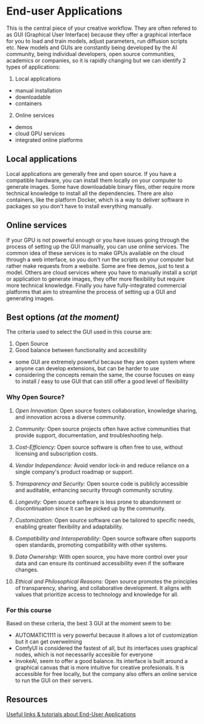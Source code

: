# End-user Applications

This is the central piece of your creative workflow. They are often refered to as GUI (Graphical User Interface) because they offer a graphical interface for you to load and train models, adjust parameters, run diffusion scripts etc. New models and GUIs are constantly being developed by the AI community, being individual developers, open source communities, academics or companies, so it is rapidly changing but we can identify 2 types of applications:

1. Local applications
  - manual installation
  - downloadable
  - containers
2. Online services
  - demos
  - cloud GPU services
  - integrated online platforms

## Local applications

Local applications are generally free and open source. If you have a compatible hardware, you can install them locally on your computer to generate images. Some have downloadable binary files, other require more technical knowledge to install all the dependencies. There are also containers, like the platform Docker, which is a way to deliver software in packages so you don't have to install everything manually.

## Online services

If your GPU is not powerful enough or you have issues going through the process of setting up the GUI manually, you can use online services. The common idea of these services is to make GPUs available on the cloud through a web interface, so you don't run the scripts on your computer but rather make requests from a website. Some are free demos, just to test a model. Others are cloud services where you have to manually install a script or application to generate images, they offer more flexibility but require more technical knowledge. Finally you have fully-integrated commercial platforms that aim to streamline the process of setting up a GUI and generating images.

## Best options _(at the moment)_

The criteria used to select the GUI used in this course are:

1. Open Source
2. Good balance between functionality and accesibility
  - some GUI are extremely powerful because they are open system where anyone can develop extensions, but can be harder to use
  - considering the concepts remain the same, the course focuses on easy to install / easy to use GUI that can still offer a good level of flexibility

### Why Open Source?

1. _Open Innovation:_
Open source fosters collaboration, knowledge sharing, and innovation across a diverse community.

2. _Community:_
Open source projects often have active communities that provide support, documentation, and troubleshooting help.

3. _Cost-Efficiency:_
Open source software is often free to use, without licensing and subscription costs.

4. _Vendor Independence:_
Avoid vendor lock-in and reduce reliance on a single company's product roadmap or support.

5. _Transparency and Security:_
Open source code is publicly accessible and auditable, enhancing security through community scrutiny.

6. _Longevity:_
Open source software is less prone to abandonment or discontinuation since it can be picked up by the community.

7. _Customization:_
Open source software can be tailored to specific needs, enabling greater flexibility and adaptability.

8. _Compatibility and Interoperability:_
Open source software often supports open standards, promoting compatibility with other systems.

9. _Data Ownership:_
With open source, you have more control over your data and can ensure its continued accessibility even if the software changes.

10. _Ethical and Philosophical Reasons:_
Open source promotes the principles of transparency, sharing, and collaborative development. It aligns with values that prioritize access to technology and knowledge for all.

### For this course

Based on these criteria, the best 3 GUI at the moment seem to be:
- AUTOMATIC1111 is very powerful because it allows a lot of customization but it can get overwelming
- ComfyUI is considered the fastest of all, but its interfaces uses graphical nodes, which is not necessarily accesible for everyone
- InvokeAI, seem to offer a good balance. Its interface is built around a graphical canvas that is more intuitive for creative profesionals. It is accessible for free locally, but the company also offers an online service to run the GUI on their servers.

## Resources

[Useful links & tutorials about End-User Applications](../../resources/apps.md)
